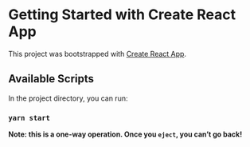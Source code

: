 # Getting Started with Create React App

This project was bootstrapped with [Create React App](https://github.com/facebook/create-react-app).

## Available Scripts

In the project directory, you can run:

### `yarn start`



**Note: this is a one-way operation. Once you `eject`, you can’t go back!**

